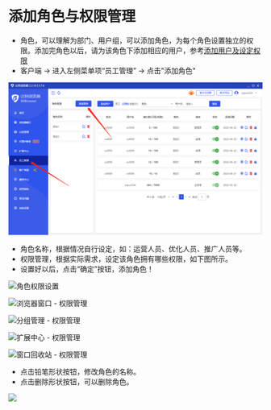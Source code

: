 # 添加角色与权限管理

* 角色，可以理解为部门、用户组，可以添加角色，为每个角色设置独立的权限。添加完角色以后，请为该角色下添加相应的用户，参考[添加用户及设定权限](tian-jia-yong-hu-ji-she-ding-quan-xian.md)
* 客户端 -> 进入左侧菜单项“员工管理” -> 点击"添加角色"

![](<../../.gitbook/assets/1 (30).png>)

* 角色名称，根据情况自行设定，如：运营人员、优化人员、推广人员等。
* 权限管理，根据实际需求，设定该角色拥有哪些权限，如下图所示。
* 设置好以后，点击“确定”按钮，添加角色！

![角色权限设置](../../.gitbook/assets/企业微信截图\_16611479858325.png)

![浏览器窗口 - 权限管理](../../.gitbook/assets/企业微信截图\_16611481774680.png)

![分组管理 - 权限管理](../../.gitbook/assets/企业微信截图\_16611529108588.png)

![扩展中心 - 权限管理](../../.gitbook/assets/企业微信截图\_1661153159780.png)

![窗口回收站 - 权限管理 ](../../.gitbook/assets/企业微信截图\_16611532494169.png)

* 点击铅笔形状按钮，修改角色的名称。
* 点击删除形状按钮，可以删除角色。

![](../../.gitbook/assets/企业微信截图\_1671773612907.png)
